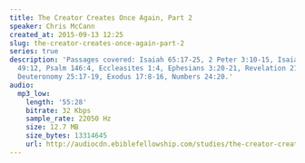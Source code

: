 ```yaml
---
title: The Creator Creates Once Again, Part 2
speaker: Chris McCann
created_at: 2015-09-13 12:25
slug: the-creator-creates-once-again-part-2
series: true
description: 'Passages covered: Isaiah 65:17-25, 2 Peter 3:10-15, Isaiah 51:6, Psalm
  49:12, Psalm 146:4, Eccleasites 1:4, Ephesians 3:20-21, Revelation 21:1-5, Job 24:19-20,
  Deuteronomy 25:17-19, Exodus 17:8-16, Numbers 24:20.'
audio:
  mp3_low:
    length: '55:28'
    bitrate: 32 Kbps
    sample_rate: 22050 Hz
    size: 12.7 MB
    size_bytes: 13314645
    url: http://audiocdn.ebiblefellowship.com/studies/the-creator-creates-once-again/2015.09.13_McCann_-_The_Creator_Creates_Once_Again_Part_2.mp3
---
```

